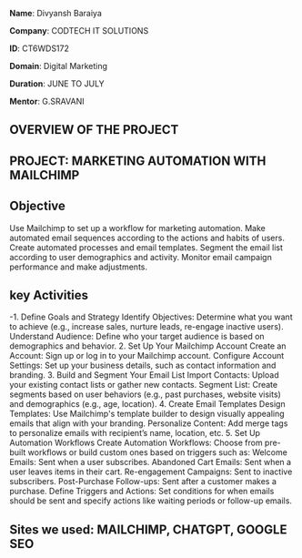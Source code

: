 **Name**: Divyansh Baraiya

**Company**: CODTECH IT SOLUTIONS

**ID**: CT6WDS172

**Domain**: Digital Marketing

**Duration**: JUNE TO JULY

**Mentor**: G.SRAVANI


## OVERVIEW OF THE PROJECT 

## PROJECT: MARKETING AUTOMATION WITH MAILCHIMP

## Objective
Use Mailchimp to set up a workflow for marketing automation. Make automated email sequences according to the actions and habits of users.
Create automated processes and email templates. Segment the email list according to user demographics and activity. Monitor email campaign performance and make adjustments.

## key Activities
-1. Define Goals and Strategy
Identify Objectives: Determine what you want to achieve (e.g., increase sales, nurture leads, re-engage inactive users).
Understand Audience: Define who your target audience is based on demographics and behavior.
2. Set Up Your Mailchimp Account
Create an Account: Sign up or log in to your Mailchimp account.
Configure Account Settings: Set up your business details, such as contact information and branding.
3. Build and Segment Your Email List
Import Contacts: Upload your existing contact lists or gather new contacts.
Segment List: Create segments based on user behaviors (e.g., past purchases, website visits) and demographics (e.g., age, location).
4. Create Email Templates
Design Templates: Use Mailchimp's template builder to design visually appealing emails that align with your branding.
Personalize Content: Add merge tags to personalize emails with recipient’s name, location, etc.
5. Set Up Automation Workflows
Create Automation Workflows: Choose from pre-built workflows or build custom ones based on triggers such as:
Welcome Emails: Sent when a user subscribes.
Abandoned Cart Emails: Sent when a user leaves items in their cart.
Re-engagement Campaigns: Sent to inactive subscribers.
Post-Purchase Follow-ups: Sent after a customer makes a purchase.
Define Triggers and Actions: Set conditions for when emails should be sent and specify actions like waiting periods or follow-up emails.

## Sites we used: MAILCHIMP, CHATGPT, GOOGLE SEO
